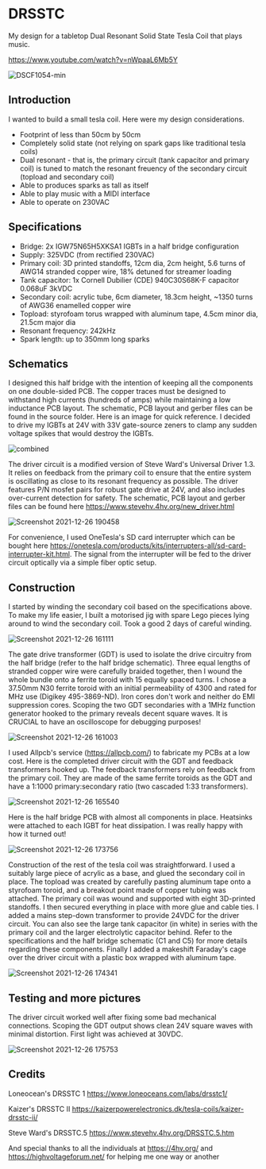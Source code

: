 # DRSSTC
My design for a tabletop Dual Resonant Solid State Tesla Coil that plays music.

https://www.youtube.com/watch?v=nWpaaL6Mb5Y

![DSCF1054-min](https://user-images.githubusercontent.com/77631844/147196841-2f51533f-dd98-4717-a3a5-8b63a7450f19.JPG)

## Introduction
I wanted to build a small tesla coil. Here were my design considerations.
- Footprint of less than 50cm by 50cm
- Completely solid state (not relying on spark gaps like traditional tesla coils)
- Dual resonant - that is, the primary circuit (tank capacitor and primary coil) is tuned to match the resonant freuency of the secondary circuit (topload and secondary coil)
- Able to produces sparks as tall as itself
- Able to play music with a MIDI interface
- Able to operate on 230VAC

## Specifications
- Bridge: 2x IGW75N65H5XKSA1 IGBTs in a half bridge configuration
- Supply: 325VDC (from rectified 230VAC)
- Primary coil: 3D printed standoffs, 12cm dia, 2cm height, 5.6 turns of AWG14 stranded copper wire, 18% detuned for streamer loading
- Tank capacitor: 1x Cornell Dubilier (CDE) 940C30S68K-F capacitor 0.068uF 3kVDC
- Secondary coil: acrylic tube, 6cm diameter, 18.3cm height, ~1350 turns of AWG36 enamelled copper wire
- Topload: styrofoam torus wrapped with aluminum tape, 4.5cm minor dia, 21.5cm major dia
- Resonant frequency: 242kHz
- Spark length: up to 350mm long sparks

## Schematics
I designed this half bridge with the intention of keeping all the components on one double-sided PCB. The copper traces must be designed to withstand high currents (hundreds of amps) while maintaining a low inductance PCB layout. The schematic, PCB layout and gerber files can be found in the source folder. Here is an image for quick reference. I decided to drive my IGBTs at 24V with 33V gate-source zeners to clamp any sudden voltage spikes that would destroy the IGBTs.

![combined](https://user-images.githubusercontent.com/77631844/147400215-21d9aaf2-b350-480b-b33e-49f000c4583b.png)

The driver circuit is a modified version of Steve Ward's Universal Driver 1.3. It relies on feedback from the primary coil to ensure that the entire system is oscillating as close to its resonant frequency as possible. The driver features P/N mosfet pairs for robust gate drive at 24V, and also includes over-current detection for safety. The schematic, PCB layout and gerber files can be found here https://www.stevehv.4hv.org/new_driver.html

![Screenshot 2021-12-26 190458](https://user-images.githubusercontent.com/77631844/147406119-414e0b2b-2fcf-4fe5-a980-b168c493c503.png)

For convenience, I used OneTesla's SD card interrupter which can be bought here https://onetesla.com/products/kits/interrupters-all/sd-card-interrupter-kit.html. The signal from the interrupter will be fed to the driver circuit optically via a simple fiber optic setup.

## Construction
I started by winding the secondary coil based on the specifications above. To make my life easier, I built a motorised jig with spare Lego pieces lying around to wind the secondary coil. Took a good 2 days of careful winding.

![Screenshot 2021-12-26 161111](https://user-images.githubusercontent.com/77631844/147403341-2a75f72a-9dc5-49ab-b43f-539acef5f893.png)

The gate drive transformer (GDT) is used to isolate the drive circuitry from the half bridge (refer to the half bridge schematic). Three equal lengths of stranded copper wire were carefully braided together, then I wound the whole bundle onto a ferrite toroid with 15 equally spaced turns. I chose a 37.50mm N30 ferrite toroid with an initial permeability of 4300 and rated for MHz use (Digikey 495-3869-ND). Iron cores don't work and neither do EMI suppression cores. Scoping the two GDT secondaries with a 1MHz function generator hooked to the primary reveals decent square waves. It is CRUCIAL to have an oscilloscope for debugging purposes!

![Screenshot 2021-12-26 161003](https://user-images.githubusercontent.com/77631844/147403421-e81411cb-434e-4ec1-a477-07cd6583c849.png)

I used Allpcb's service (https://allpcb.com/) to fabricate my PCBs at a low cost. Here is the completed driver circuit with the GDT and feedback transformers hooked up. The feedback transformers rely on feedback from the primary coil. They are made of the same ferrite toroids as the GDT and have a 1:1000 primary:secondary ratio (two cascaded 1:33 transformers).

![Screenshot 2021-12-26 165540](https://user-images.githubusercontent.com/77631844/147403908-294ef39f-fdab-4b35-ba35-01309a868e3f.png)

Here is the half bridge PCB with almost all components in place. Heatsinks were attached to each IGBT for heat dissipation. I was really happy with how it turned out!

![Screenshot 2021-12-26 173756](https://user-images.githubusercontent.com/77631844/147404371-0a68236d-ddc5-4f0a-b5f6-a76aa75915d5.png)

Construction of the rest of the tesla coil was straightforward. I used a suitably large piece of acrylic as a base, and glued the secondary coil in place. The topload was created by carefully pasting aluminum tape onto a styrofoam toroid, and a breakout point made of copper tubing was attached. The primary coil was wound and supported with eight 3D-printed standoffs. I then secured everything in place with more glue and cable ties. I added a mains step-down transformer to provide 24VDC for the driver circuit. You can also see the large tank capacitor (in white) in series with the primary coil and the larger electrolytic capacitor behind. Refer to the specifications and the half bridge schematic (C1 and C5) for more details regarding these components. Finally I added a makeshift Faraday's cage over the driver circuit with a plastic box wrapped with aluminum tape.

![Screenshot 2021-12-26 174341](https://user-images.githubusercontent.com/77631844/147404478-f517c696-4d7b-4f2b-9d1a-aadb5f6030d4.png)

## Testing and more pictures

The driver circuit worked well after fixing some bad mechanical connections. Scoping the GDT output shows clean 24V square waves with minimal distortion. First light was achieved at 30VDC. 

![Screenshot 2021-12-26 175753](https://user-images.githubusercontent.com/77631844/147404788-7031a692-fb9c-47b5-af43-35ce83d6d894.png)

## Credits
Loneocean's DRSSTC 1 https://www.loneoceans.com/labs/drsstc1/

Kaizer's DRSSTC II https://kaizerpowerelectronics.dk/tesla-coils/kaizer-drsstc-ii/

Steve Ward's DRSSTC.5 https://www.stevehv.4hv.org/DRSSTC.5.htm

And special thanks to all the individuals at https://4hv.org/ and https://highvoltageforum.net/ for helping me one way or another
